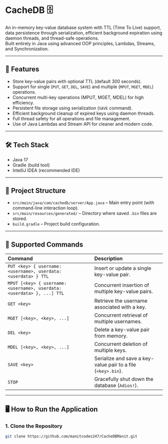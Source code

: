 # CacheDB 🗄️

An in-memory key-value database system with TTL (Time To Live) support, data persistence through serialization, efficient background expiration using daemon threads, and thread-safe operations.  
Built entirely in Java using advanced OOP principles, Lambdas, Streams, and Synchronization.

---

## 🚀 Features
- Store key-value pairs with optional TTL (default 300 seconds).
- Support for single (`PUT`, `GET`, `DEL`, `SAVE`) and multiple (`MPUT`, `MGET`, `MDEL`) operations.
- Concurrent multi-key operations (MPUT, MGET, MDEL) for high efficiency.
- Persistent file storage using serialization (`SAVE` command).
- Efficient background cleanup of expired keys using daemon threads.
- Full thread safety for all operations and file management.
- Use of Java Lambdas and Stream API for cleaner and modern code.

---

## 🛠️ Tech Stack
- Java 17
- Gradle (build tool)
- IntelliJ IDEA (recommended IDE)

---

## 📂 Project Structure
- `src/main/java/com/cachedb/server/App.java` – Main entry point (with command-line interaction loop).
- `src/main/resources/generated/` – Directory where saved `.bin` files are stored.
- `build.gradle` – Project build configuration.

---

## 🧩 Supported Commands
| Command | Description |
|:---|:---|
| `PUT <key> { username: <username>, userdata: <userdata> } TTL` | Insert or update a single key-value pair. |
| `MPUT [<key> { username: <username>, userdata: <userdata> }, ...] TTL` | Concurrent insertion of multiple key-value pairs. |
| `GET <key>` | Retrieve the username associated with a key. |
| `MGET [<key>, <key>, ...]` | Concurrent retrieval of multiple usernames. |
| `DEL <key>` | Delete a key-value pair from memory. |
| `MDEL [<key>, <key>, ...]` | Concurrent deletion of multiple keys. |
| `SAVE <key>` | Serialize and save a key-value pair to a file (`<key>.bin`). |
| `STOP` | Gracefully shut down the database (`Adios!`). |

---

## 🖥️ How to Run the Application

### 1. Clone the Repository
```bash
git clone https://github.com/manitcodes247/CacheDBManit.git
